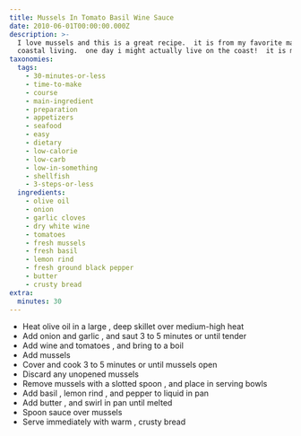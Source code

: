 ```yaml
---
title: Mussels In Tomato Basil Wine Sauce
date: 2010-06-01T00:00:00.000Z
description: >-
  I love mussels and this is a great recipe.  it is from my favorite magazine
  coastal living.  one day i might actually live on the coast!  it is my dream!
taxonomies:
  tags:
    - 30-minutes-or-less
    - time-to-make
    - course
    - main-ingredient
    - preparation
    - appetizers
    - seafood
    - easy
    - dietary
    - low-calorie
    - low-carb
    - low-in-something
    - shellfish
    - 3-steps-or-less
  ingredients:
    - olive oil
    - onion
    - garlic cloves
    - dry white wine
    - tomatoes
    - fresh mussels
    - fresh basil
    - lemon rind
    - fresh ground black pepper
    - butter
    - crusty bread
extra:
  minutes: 30
---
```

 - Heat olive oil in a large , deep skillet over medium-high heat
 - Add onion and garlic , and saut 3 to 5 minutes or until tender
 - Add wine and tomatoes , and bring to a boil
 - Add mussels
 - Cover and cook 3 to 5 minutes or until mussels open
 - Discard any unopened mussels
 - Remove mussels with a slotted spoon , and place in serving bowls
 - Add basil , lemon rind , and pepper to liquid in pan
 - Add butter , and swirl in pan until melted
 - Spoon sauce over mussels
 - Serve immediately with warm , crusty bread
